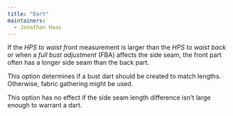 ```yaml
---
title: "Dart"
maintainers:
  - Jonathan Haas
---
```


If the *HPS to waist front* measurement is larger than the *HPS to waist back* or when a *full bust adjustment* (FBA) affects the side seam, the front part often has a longer side seam than the back part.

This option determines if a bust dart should be created to match lengths. Otherwise, fabric gathering might be used.

This option has no effect if the side seam length difference isn't large enough to warrant a dart.




